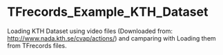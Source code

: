 # TFrecords_Example_KTH_Dataset
Loading KTH Dataset using video files (Downloaded from: http://www.nada.kth.se/cvap/actions/) and camparing with Loading them from TFrecords files.
